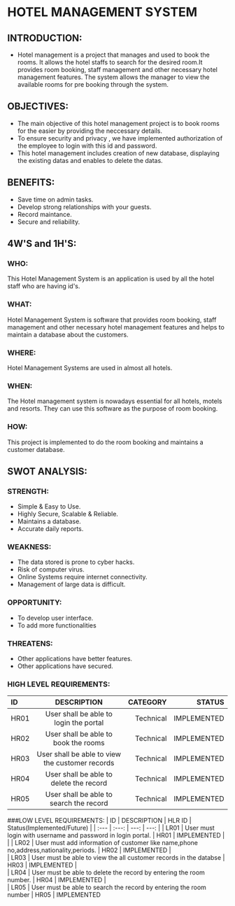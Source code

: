 # HOTEL MANAGEMENT SYSTEM
## INTRODUCTION:
  * Hotel management is a project that manages and used to book the rooms. It allows the hotel staffs to search for the desired room.It provides room booking, staff management and other necessary hotel management features. 
The system allows the manager to view the available rooms for pre booking through the system.

## OBJECTIVES:
  * The main objective of this hotel management project is to book rooms for the easier by providing the neccessary details.
  * To ensure security and privacy , we have implemented authorization of the employee to login with this id and password.
  * This hotel management includes creation of new database, displaying the existing datas and enables to delete the datas.

## BENEFITS:
  * Save time on admin tasks.
  * Develop strong relationships with your guests.
  * Record maintance.
  * Secure and reliability.

## 4W'S and 1H'S:
### WHO:
  This Hotel Management System is an application is used by all the hotel staff who are having id's.
### WHAT:
  Hotel Management System is software that provides room booking, staff management and other necessary hotel management features and helps to maintain a database about the customers.
### WHERE:
  Hotel Management Systems are used in almost all hotels.
### WHEN:
  The Hotel management system is nowadays essential for all hotels, motels and resorts. They can use this software as the purpose of room booking.
### HOW:
  This project is implemented to do the room booking and maintains a customer database.
  
## SWOT ANALYSIS:
### STRENGTH:
  * Simple & Easy to Use.
  * Highly Secure, Scalable & Reliable.
  * Maintains a database.
  * Accurate daily reports.
### WEAKNESS:
  * The data stored is prone to cyber hacks.
  * Risk of computer virus.
  * Online Systems require internet connectivity.
  * Management of large data is difficult.
### OPPORTUNITY:
  * To develop user interface.
  * To add more functionalities
### THREATENS:
  * Other applications have better features.
  * Other applications have secured.

### HIGH LEVEL REQUIREMENTS:
| ID  |                 DESCRIPTION                           | CATEGORY  | STATUS      |
| :--- |     :---:                                             |      ---: |  ---:       |            
| HR01 | User shall be able to login the portal                | Technical | IMPLEMENTED |             
| HR02 | User shall be able to book the rooms                  | Technical | IMPLEMENTED |         
| HR03 | User shall be able to view the customer records       | Technical | IMPLEMENTED |
| HR04 | User shall be able to delete the record               | Technical | IMPLEMENTED |
| HR05 | User shall be able to search the record               | Technical | IMPLEMENTED |
   
###LOW LEVEL REQUIREMENTS:
   | ID   |                    DESCRIPTION                                                                                              | HLR ID | Status(Implemented/Future) |
| :--- |                   :---:                                                                                                     |   ---: |                       ---: |
| LR01 | User must login with username and password in login portal.                                                                 | HR01   |  IMPLEMENTED               |          |
| LR02 | User must add information of customer like name,phone no,address,nationality,periods.                                       | HR02   |  IMPLEMENTED               |  
| LR03 | User must be able to view the all customer records in the databse                                                           | HR03   |  IMPLEMENTED               |  
| LR04 | User must be able to  delete the record by entering the room number.                                                        | HR04   |  IMPLEMENTED               |  
| LR05 | User must be able to search the record by entering the room number                                                          | HR05   |  IMPLEMENTED




